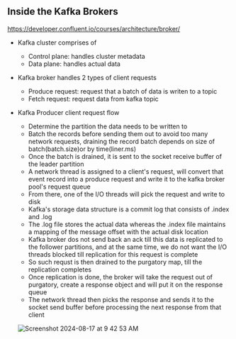 ## Inside the Kafka Brokers

https://developer.confluent.io/courses/architecture/broker/

- Kafka cluster comprises of
  - Control plane: handles cluster metadata
  - Data plane: handles actual data
 
- Kafka broker handles 2 types of client requests
  - Produce request: request that a batch of data is writen to a topic
  - Fetch request: request data from kafka topic
 
- Kafka Producer client request flow
  - Determine the partition the data needs to be written to
  - Batch the records before sending them out to avoid too many network requests, draining the record batch depends on size of batch(batch.size)or by time(liner.ms)
  - Once the batch is drained, it is sent to the socket receive buffer of the leader partition
  - A network thread is assigned to a client's request, will convert that event record into a produce request and write it to the kafka broker pool's request queue
  - From there, one of the I/O threads will pick the request and write to disk
  - Kafka's storage data structure is a commit log that consists of .index and .log
  - The .log file stores the actual data whereas the .index file maintains a mapping of the message offset with the actual disk location
  - Kafka broker dos not send back an ack till this data is replicated to the follower partitions, and at the same time, we do not want the I/O threads blocked till replication for this request is complete
  - So such requst is then drained to the purgatory map, till the replication completes
  - Once replication is done, the broker will take the request out of purgatory, create a response object and will put it on the response queue
  - The network thread then picks the response and sends it to the socket send buffer before processing the next response from that client
 
  ![Screenshot 2024-08-17 at 9 42 53 AM](https://github.com/user-attachments/assets/a662c67d-0d12-4dcf-9945-5b89cfd06b34)
